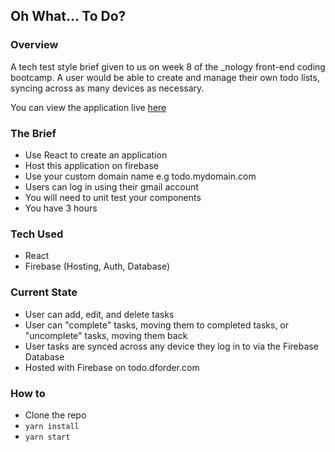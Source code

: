## Oh What... To Do?
### Overview
A tech test style brief given to us on week 8 of the _nology front-end coding bootcamp. A user would be able to create and manage their own todo lists, syncing across as many devices as necessary.

You can view the application live [here](http://todolist.dforder.com)

### The Brief
- Use React to create an application
- Host this application on firebase
- Use your custom domain name e.g todo.mydomain.com
- Users can log in using their gmail account
- You will need to unit test your components
- You have 3 hours

### Tech Used
- React
- Firebase (Hosting, Auth, Database)

### Current State
- User can add, edit, and delete tasks
- User can "complete" tasks, moving them to completed tasks, or "uncomplete" tasks, moving them back
- User tasks are synced across any device they log in to via the Firebase Database
- Hosted with Firebase on todo.dforder.com

### How to
- Clone the repo
- ```yarn install```
- ```yarn start```
